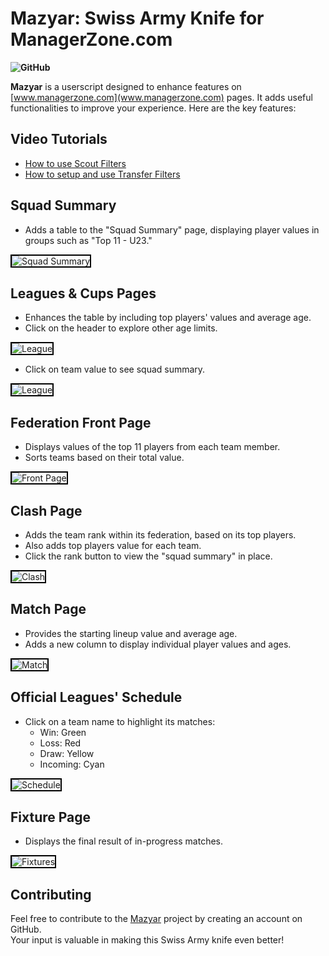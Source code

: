 # Mazyar: Swiss Army Knife for ManagerZone.com

**![GitHub](https://img.shields.io/github/license/mz-ir/mazyar)**

**Mazyar** is a userscript designed to enhance features on [www.managerzone.com](www.managerzone.com) pages. It adds useful functionalities to improve your experience. Here are the key features:

## Video Tutorials
* [How to use Scout Filters](https://www.youtube.com/watch?v=zUy_3dTN-1A)
* [How to setup and use Transfer Filters](https://www.youtube.com/watch?v=By3Q6ayD6Ww)

## Squad Summary

- Adds a table to the "Squad Summary" page, displaying player values in groups such as "Top 11 - U23."

<img src="https://raw.githubusercontent.com/mz-ir/mz-player-values/main/img/SquadSummary.png" alt="Squad Summary" style="border: 2px solid black;">

## Leagues & Cups Pages

- Enhances the table by including top players' values and average age.
- Click on the header to explore other age limits.

<img src="https://raw.githubusercontent.com/mz-ir/mz-player-values/main/img/LeaguePageToggle.gif" alt="League" style="border: 2px solid black;">

- Click on team value to see squad summary.

<img src="https://raw.githubusercontent.com/mz-ir/mz-player-values/main/img/LeaguePage.png" alt="League" style="border: 2px solid black;">

## Federation Front Page

- Displays values of the top 11 players from each team member.
- Sorts teams based on their total value.

<img src="https://raw.githubusercontent.com/mz-ir/mz-player-values/main/img/FrontPage.png" alt="Front Page" style="border: 2px solid black;">

## Clash Page

- Adds the team rank within its federation, based on its top players.
- Also adds top players value for each team.
- Click the rank button to view the "squad summary" in place.

<img src="https://raw.githubusercontent.com/mz-ir/mz-player-values/main/img/Clash.png" alt="Clash" style="border: 2px solid black;">

## Match Page

- Provides the starting lineup value and average age.
- Adds a new column to display individual player values and ages.

<img src="https://raw.githubusercontent.com/mz-ir/mz-player-values/main/img/MatchPage.png" alt="Match" style="border: 2px solid black;">

## Official Leagues' Schedule

- Click on a team name to highlight its matches:
  - Win: Green
  - Loss: Red
  - Draw: Yellow
  - Incoming: Cyan

<img src="https://raw.githubusercontent.com/mz-ir/mz-player-values/main/img/ScheduleColoring.gif" alt="Schedule" style="border: 2px solid black;">

## Fixture Page

- Displays the final result of in-progress matches.

<img src="https://raw.githubusercontent.com/mz-ir/mz-player-values/main/img/Fixtures.png" alt="Fixtures" style="border: 2px solid black;">

## Contributing

Feel free to contribute to the [Mazyar](https://github.com/mz-ir/mazyar) project by creating an account on GitHub.  
Your input is valuable in making this Swiss Army knife even better!
